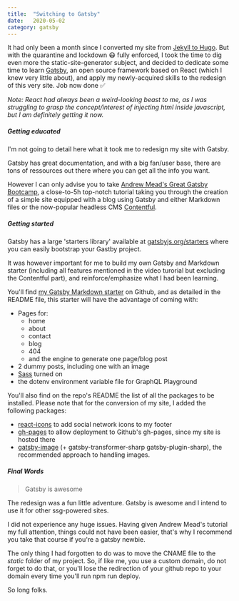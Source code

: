 ```yaml
---
title:  "Switching to Gatsby"
date:   2020-05-02
category: gatsby
---
```

It had only been a month since I converted my site from [Jekyll to Hugo](https://flopreynat.com/blog/2020-03-29-why-hugo). But with the quarantine and lockdown 😷 fully enforced, I took the time to dig even more the static-site-generator subject, and decided to dedicate some time to learn [Gatsby](https://www.gatsbyjs.org/), an open source framework based on React (which I knew very little about), and apply my newly-acquired skills to the redesign of this very site. Job now done ✅

_Note: React had always been a weird-looking beast to me, as I was struggling to grasp the concept/interest of injecting html inside javascript, but I am definitely getting it now._

##### Getting educated

I'm not going to detail here what it took me to redesign my site with Gatsby. 

Gatsby has great documentation, and with a big fan/user base, there are tons of ressources out there where you can get all the info you want. 

However I can only advise you to take [Andrew Mead's Great Gatsby Bootcamp](https://www.youtube.com/watch?v=8t0vNu2fCCM), a close-to-5h top-notch tutorial taking you through the creation of a simple site equipped with a blog using Gatsby and either Markdown files or the now-popular headless CMS [Contentful](https://www.contentful.com/).

##### Getting started

Gatsby has a large 'starters library' available at [gatsbyjs.org/starters](https://www.gatsbyjs.org/starters/?v=2) where you can easily bootstrap your Gastby project. 

It was however important for me to build my own Gatsby and Markdown starter (including all features mentioned in the video turorial but excluding the Contentful part), and reinforce/emphasize what I had been learning.

You'll find [my Gatsby Markdown starter](https://github.com/flopreynat/myGatsbyMarkdownStarter) on Github, and as detailed in the README file, this starter will have the advantage of coming with:

- Pages for:
    - home
    - about
    - contact
    - blog
    - 404
    - and the engine to generate one page/blog post
- 2 dummy posts, including one with an image
- [Sass](https://sass-lang.com/) turned on
- the dotenv environment variable file for GraphQL Playground

You'll also find on the repo's README the list of all the packages to be installed.
Please note that for the conversion of my site, I added the following packages:

- [react-icons](https://react-icons.github.io/react-icons/) to add social network icons to my footer
- [gh-pages](https://www.gatsbyjs.org/docs/how-gatsby-works-with-github-pages/) to allow deployment to Github's gh-pages, since my site is hosted there
- [gatsby-image](https://www.gatsbyjs.org/docs/gatsby-image/) (+ gatsby-transformer-sharp gatsby-plugin-sharp), the recommended approach to handling images.

##### Final Words

>Gatsby is awesome

The redesign was a fun little adventure. Gatsby is awesome and I intend to use it for other ssg-powered sites. 

I did not experience any huge issues. Having given Andrew Mead's tutorial my full attention, things could not have been easier, that's why I recommend you take that course if you're a gatsby newbie.

The only thing I had forgotten to do was to move the CNAME file to the *static* folder of my project. 
So, if like me, you use a custom domain, do not forget to do that, or you'll lose the redirection of your github repo to your domain every time you'll run npm run deploy.

So long folks.